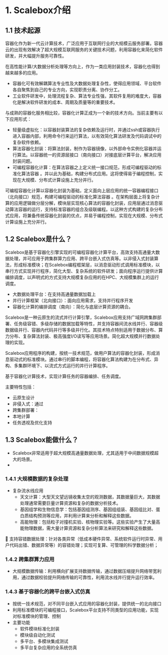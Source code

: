 # 1. Scalebox介绍

## 1.1 技术起源

容器化作为新一代云计算技术，广泛应用于互联网行业的大规模云服务部署。容器云的出现有效解决了超大规模互联网服务的关键技术问题，利用容器化来简化软件研发，并大幅提升服务可靠性。

在高性能计算/大数据分析处理等方向上，作为一类应用封装技术，容器化也得到越来越多的应用。
- 容器化可有效解耦算法专业性及大数据处理复杂性，使得应用领域、平台软件各自聚焦到自己的专业方向，实现职责分离、协作分工。
- 工业软件研发中，处理流程复杂、算法专业性强，其软件复用的难度大，容器化是解决软件研发的成本、周期及质量等的重要技术。

与成熟的容器化服务相比较，容器化计算正成为一个新的技术方向。当前主要有以下应用形式：
- 轻量级虚拟化：以容器封装算法的复杂依赖及运行时，并通过ssh或容器执行进入容器内部，利用命令行来运行算法，以有效简化算法研发及代码调试中的复杂软件依赖。
- 算法容器化封装：将算法封装，制作为容器镜像，以外部命令实例化容器并运行算法。以容器统一的资源层接口（南向接口）对接底层计算平台，解决应用封装问题。
- 可编程容器化计算：在算法容器之上定义统一接口规范，形成可编程驱动的标准化算法容器 。并以此为基础，构建分布式应用。这将使得易于编程控制，实现在大规模、分布式计算设施上充分并行。

可编程容器化计算以容器化封装为基础，定义面向上层应用的统一容器编程接口（北向接口）规范，构建可编程驱动的标准化算法容器 。在架构层面上将复杂计算的应用逻辑做分层分解，模块层实现核心算法的容器化封装，应用层通过消息驱动算法容器的运行，支持标准容器的组合及级联编程。以这种方式构建的复杂分布式应用，将兼备传统容器化封装的优点，并易于编程控制，实现在大规模、分布式计算设施上充分并行。

## 1.2 Scalebox是什么？

Scalebox是基于容器化引擎实现的可编程容器化计算平台，高效支持高通量大数据处理，并可应用于跨集群算力应用、跨平台嵌入式仿真等。以非侵入式封装算法，形成标准模块；在Scalebox编程框架层，以消息驱动形式调用标准模块，以串行方式实现并行程序，简化大型、复杂系统的软件研发；面向程序运行提供计算编排调度，以声明式的方式支持大规模复杂应用的在HPC、大规模集群上的运行调度。

- 大数据处理平台：在支持高通量数据加载上
- 并行计算框架（北向接口）：面向应用需求，支持并行程序开发
- 容器化计算的编排调度（南向）：简化与底层计算资源的耦合。


Scalebox是一种云原生的流式并行计算引擎，Scalebox应用支持广域网跨集群部署、任务级容错、多级存储的数据加载等特性，并支持容器间流水线并行、容器级数据级并行、容器内代码并行等多级并行化。其技术特点特别适用于数据分布、算力分布、复杂算法封装、极高强度I/O读写等应用场景。简化超大规模并行数据处理的实现。

Scalebox应用程序的构建，按统一技术规范，做用户算法的容器化封装，形成消息驱动式的标准模块。通过串行的脚本编程，将容器化算法构建为在分布式、异构、多集群环境下、以流式方式运行的并行计算程序。

基于容器化计算技术，实现计算任务的容器编排、任务调度。

主要特性包括：
- 云原生设计
- 非侵入式：通过
- 跨集群部署：
- 本地计算
- 任务透视及优化支持

## 1.3 Scalebox能做什么？

- Scalebox非常适用于超大规模高通量数据处理，尤其适用于中间数据规模超大的场景。
- 

### 1.4.1 大规模数据的复杂处理
- 复杂流水线应用
  - 天文计算：大型天文望远镜收集太空的观测数据，其数据量巨大，其数据处理通常需要巨量计算资源和复杂的数据分析技术。
  - 基因组学和生物信息学：包括基因组测序、基因组组装、基因组比对、蛋白质结构预测等应用，并利用计算来分析和解释这些数据。
  - 高能物理：包括粒子对撞机实验、核物理实验等。这些实验产生了大量高能物理数据，需大量计算资源和复杂分析算法来研究和解释这些数据。

	支持容错数据处理：针对各类异常（低成本硬件异常、系统软件运行时异常、用户代码出错、数据异常等）的容错处理；实现可复算、可管理的科学数据分析；

### 1.4.2 跨集群算力应用

- 大规模数据传输：利用横向扩展支持数据传输，通过数据压缩提升网络带宽利用，通过数据校验提升网络传输的可靠性，利用流水线并行提升运行效率。

### 1.4.3 基于容器化的跨平台嵌入式仿真

- 按统一技术规范，对不同平台嵌入式应用的容器化封装，提供统一的北向接口
- 利用标准模块的可编程接口，Scalebox平台支持不同类型的应用功能，实现对标准模块的管理、控制
- 主要功能
  - 软件模块标准化封装
  - 模块级自动化测试
  - 多平台、多模块集成测试
  - 多平台复杂应用的全系统仿真

